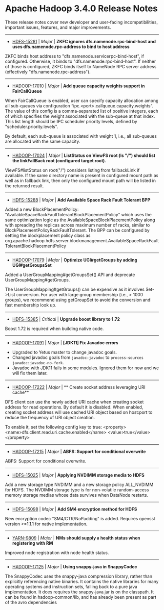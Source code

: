 
<!---
# Licensed to the Apache Software Foundation (ASF) under one
# or more contributor license agreements.  See the NOTICE file
# distributed with this work for additional information
# regarding copyright ownership.  The ASF licenses this file
# to you under the Apache License, Version 2.0 (the
# "License"); you may not use this file except in compliance
# with the License.  You may obtain a copy of the License at
#
#     http://www.apache.org/licenses/LICENSE-2.0
#
# Unless required by applicable law or agreed to in writing, software
# distributed under the License is distributed on an "AS IS" BASIS,
# WITHOUT WARRANTIES OR CONDITIONS OF ANY KIND, either express or implied.
# See the License for the specific language governing permissions and
# limitations under the License.
-->
# Apache Hadoop  3.4.0 Release Notes

These release notes cover new developer and user-facing incompatibilities, important issues, features, and major improvements.


---

* [HDFS-15281](https://issues.apache.org/jira/browse/HDFS-15281) | *Major* | **ZKFC ignores dfs.namenode.rpc-bind-host and uses dfs.namenode.rpc-address to bind to host address**

ZKFC binds host address to "dfs.namenode.servicerpc-bind-host", if configured. Otherwise, it binds to "dfs.namenode.rpc-bind-host". If neither of those is configured, ZKFC binds itself to NameNode RPC server address (effectively "dfs.namenode.rpc-address").


---

* [HADOOP-17010](https://issues.apache.org/jira/browse/HADOOP-17010) | *Major* | **Add queue capacity weights support in FairCallQueue**

When FairCallQueue is enabled, user can specify capacity allocation among all sub-queues via configuration “ipc.\<port\>.callqueue.capacity.weights”. The value of this config is a comma-separated list of positive integers, each of which specifies the weight associated with the sub-queue at that index. This list length should be IPC scheduler priority levels, defined by "scheduler.priority.levels". 

By default, each sub-queue is associated with weight 1, i.e., all sub-queues are allocated with the same capacity.


---

* [HADOOP-17024](https://issues.apache.org/jira/browse/HADOOP-17024) | *Major* | **ListStatus on ViewFS root (ls "/") should list the linkFallBack root (configured target root).**

ViewFS#listStatus on root("/") considers listing from fallbackLink if available. If the same directory name is present in configured mount path as well as in fallback link, then only the configured mount path will be listed in the returned result.


---

* [HDFS-15288](https://issues.apache.org/jira/browse/HDFS-15288) | *Major* | **Add Available Space Rack Fault Tolerant BPP**

Added a new BlockPlacementPolicy: "AvailableSpaceRackFaultTolerantBlockPlacementPolicy" which uses the same optimization logic as the AvailableSpaceBlockPlacementPolicy along with spreading the replicas across maximum number of racks, similar to BlockPlacementPolicyRackFaultTolerant.
The BPP can be configured by setting the blockplacement policy class as org.apache.hadoop.hdfs.server.blockmanagement.AvailableSpaceRackFaultTolerantBlockPlacementPolicy


---

* [HADOOP-17079](https://issues.apache.org/jira/browse/HADOOP-17079) | *Major* | **Optimize UGI#getGroups by adding UGI#getGroupsSet**

Added a UserGroupMapping#getGroupsSet() API and deprecate UserGroupMapping#getGroups.

The UserGroupMapping#getGroups() can be expensive as it involves Set-\>List conversion. For user with large group membership (i.e., \> 1000 groups), we recommend using getGroupSet to avoid the conversion and fast membership look up.


---

* [HDFS-15385](https://issues.apache.org/jira/browse/HDFS-15385) | *Critical* | **Upgrade boost library to 1.72**

Boost 1.72 is required when building native code.


---

* [HADOOP-17091](https://issues.apache.org/jira/browse/HADOOP-17091) | *Major* | **[JDK11] Fix Javadoc errors**

<!-- markdown -->
* Upgraded to Yetus master to change javadoc goals.
* Changed javadoc goals from `javadoc:javadoc` to `process-sources javadoc:javadoc-no-fork`.
* Javadoc with JDK11 fails in some modules. Ignored them for now and we will fix them later.


---

* [HADOOP-17222](https://issues.apache.org/jira/browse/HADOOP-17222) | *Major* | ** Create socket address leveraging URI cache**

DFS client can use the newly added URI cache when creating socket address for read operations. By default it is disabled. When enabled, creating socket address will use cached URI object based on host:port to reduce the frequency of URI object creation.

To enable it, set the following config key to true:
\<property\>
  \<name\>dfs.client.read.uri.cache.enabled\</name\>
  \<value\>true\</value\>
\</property\>


---

* [HADOOP-17215](https://issues.apache.org/jira/browse/HADOOP-17215) | *Major* | **ABFS: Support for conditional overwrite**

ABFS: Support for conditional overwrite.


---

* [HDFS-15025](https://issues.apache.org/jira/browse/HDFS-15025) | *Major* | **Applying NVDIMM storage media to HDFS**

Add a new storage type NVDIMM and a new storage policy ALL\_NVDIMM for HDFS. The NVDIMM storage type is for non-volatile random-access memory storage medias whose data survives when DataNode restarts.


---

* [HDFS-15098](https://issues.apache.org/jira/browse/HDFS-15098) | *Major* | **Add SM4 encryption method for HDFS**

New encryption codec "SM4/CTR/NoPadding" is added. Requires openssl version \>=1.1.1 for native implementation.


---

* [YARN-9809](https://issues.apache.org/jira/browse/YARN-9809) | *Major* | **NMs should supply a health status when registering with RM**

Improved node registration with node health status.


---

* [HADOOP-17125](https://issues.apache.org/jira/browse/HADOOP-17125) | *Major* | **Using snappy-java in SnappyCodec**

The SnappyCodec uses the snappy-java compression library, rather than explicitly referencing native binaries.  It contains the native libraries for many operating systems and instruction sets, falling back to a pure java implementation. It does requires the snappy-java.jar is on the classpath. It can be found in hadoop-common/lib, and has already been present as part of the avro dependencies



